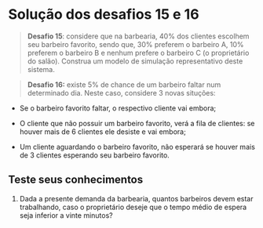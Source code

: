 # Solução dos desafios 15 e 16

>**Desafio 15**: considere que na barbearia, 40% dos clientes escolhem seu barbeiro favorito, sendo que, 30% preferem o barbeiro A, 10% preferem o barbeiro B e nenhum prefere o barbeiro C (o proprietário do salão). Construa um modelo de simulação representativo deste sistema.



> **Desafio 16:** existe 5% de chance de um barbeiro faltar num determinado dia. Neste caso, considere 3 novas situções:

* Se o barbeiro favorito faltar, o respectivo cliente vai embora;

* O cliente que não possuir um barbeiro favorito, verá a fila de clientes: se houver mais de 6 clientes ele desiste e vai embora;

* Um cliente aguardando o barbeiro favorito, não esperará se houver mais de 3 clientes esperando seu barbeiro favorito.



## Teste seus conhecimentos

1. Dada a presente demanda da barbearia, quantos barbeiros devem estar trabalhando, caso o proprietário deseje que o tempo médio de espera seja inferior a vinte minutos?
